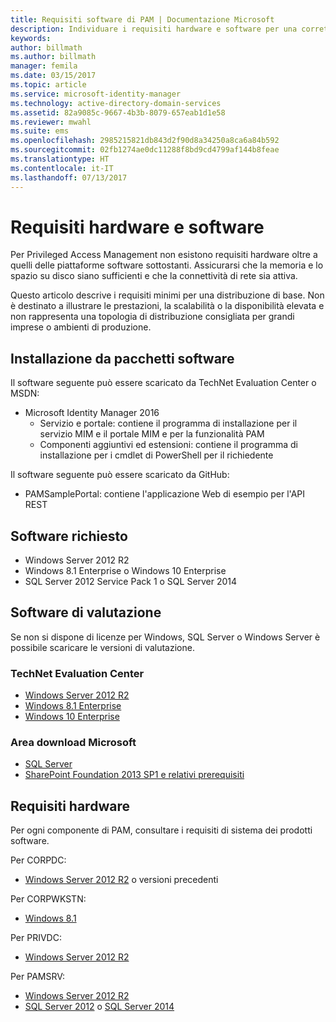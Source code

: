 ```yaml
---
title: Requisiti software di PAM | Documentazione Microsoft
description: Individuare i requisiti hardware e software per una corretta distribuzione di Privileged Access Management
keywords: 
author: billmath
ms.author: billmath
manager: femila
ms.date: 03/15/2017
ms.topic: article
ms.service: microsoft-identity-manager
ms.technology: active-directory-domain-services
ms.assetid: 82a9085c-9667-4b3b-8079-657eab1d1e58
ms.reviewer: mwahl
ms.suite: ems
ms.openlocfilehash: 2985215821db843d2f90d8a34250a8ca6a84b592
ms.sourcegitcommit: 02fb1274ae0dc11288f8bd9cd4799af144b8feae
ms.translationtype: HT
ms.contentlocale: it-IT
ms.lasthandoff: 07/13/2017
---
```

# Requisiti hardware e software
<a id="hardware-and-software-requirements" class="xliff"></a>

Per Privileged Access Management non esistono requisiti hardware oltre a quelli delle piattaforme software sottostanti. Assicurarsi che la memoria e lo spazio su disco siano sufficienti e che la connettività di rete sia attiva.

Questo articolo descrive i requisiti minimi per una distribuzione di base. Non è destinato a illustrare le prestazioni, la scalabilità o la disponibilità elevata e non rappresenta una topologia di distribuzione consigliata per grandi imprese o ambienti di produzione.

## Installazione da pacchetti software
<a id="installing-from-software-packages" class="xliff"></a>

Il software seguente può essere scaricato da TechNet Evaluation Center o MSDN:  
- Microsoft Identity Manager 2016
  - Servizio e portale: contiene il programma di installazione per il servizio MIM e il portale MIM e per la funzionalità PAM
  - Componenti aggiuntivi ed estensioni: contiene il programma di installazione per i cmdlet di PowerShell per il richiedente

Il software seguente può essere scaricato da GitHub:  
- PAMSamplePortal: contiene l'applicazione Web di esempio per l'API REST

## Software richiesto
<a id="required-software" class="xliff"></a>

- Windows Server 2012 R2  
- Windows 8.1 Enterprise o Windows 10 Enterprise  
- SQL Server 2012 Service Pack 1 o SQL Server 2014  

## Software di valutazione
<a id="evaluation-software" class="xliff"></a>

Se non si dispone di licenze per Windows, SQL Server o Windows Server è possibile scaricare le versioni di valutazione.

### TechNet Evaluation Center
<a id="technet-evaluation-center" class="xliff"></a>

- [Windows Server 2012 R2](https://www.microsoft.com/evalcenter/evaluate-windows-server-2012-r2)  
- [Windows 8.1 Enterprise](https://www.microsoft.com/evalcenter/evaluate-windows-8-1-enterprise)  
- [Windows 10 Enterprise](https://www.microsoft.com/evalcenter/evaluate-windows-10-enterprise)  

### Area download Microsoft
<a id="microsoft-download-center" class="xliff"></a>

- [SQL Server](https://www.microsoft.com/download/details.aspx?id=29066)  
- [SharePoint Foundation 2013 SP1 e relativi prerequisiti](https://www.microsoft.com/download/details.aspx?id=42039)

## Requisiti hardware
<a id="hardware-requirements" class="xliff"></a>

Per ogni componente di PAM, consultare i requisiti di sistema dei prodotti software.

Per CORPDC:  
- [Windows Server 2012 R2](https://technet.microsoft.com/library/dn303418.aspx) o versioni precedenti

Per CORPWKSTN:  
- [Windows 8.1](http://windows.microsoft.com/windows-8/system-requirements)

Per PRIVDC:  
- [Windows Server 2012 R2](https://technet.microsoft.com/library/dn303418.aspx)

Per PAMSRV:
- [Windows Server 2012 R2](https://technet.microsoft.com/library/dn303418.aspx)  
- [SQL Server 2012](https://msdn.microsoft.com/library/ms143506(sql.110).aspx) o [SQL Server 2014](https://msdn.microsoft.com/en-us/library/ms143506(v=sql.120).aspx)
